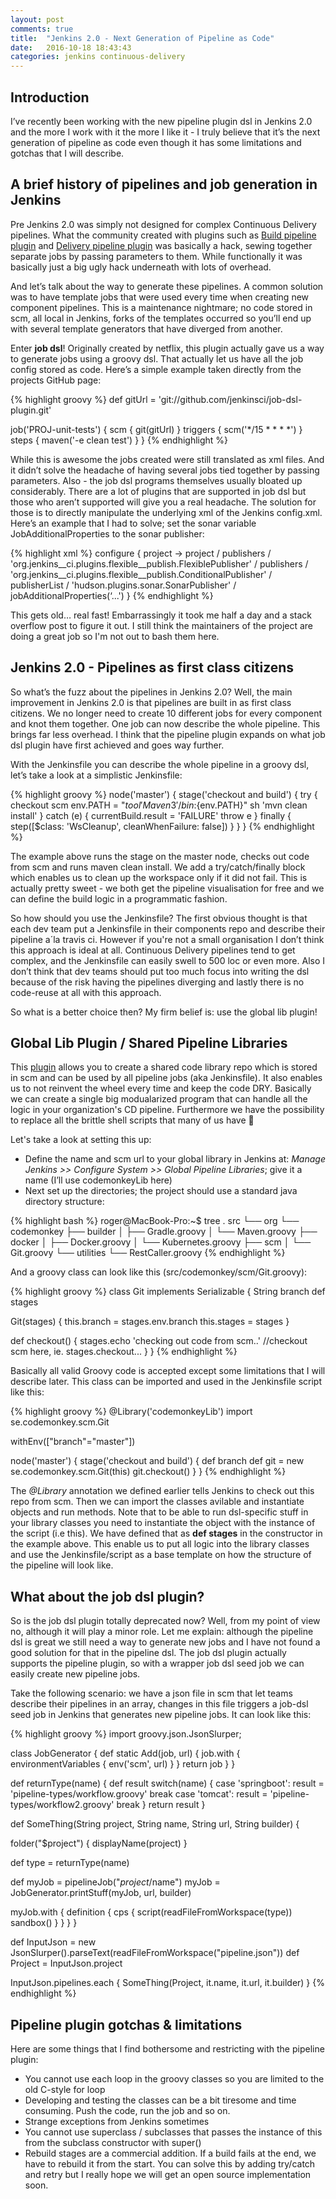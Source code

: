 ```yaml
---
layout: post
comments: true
title:  "Jenkins 2.0 - Next Generation of Pipeline as Code"
date:   2016-10-18 18:43:43
categories: jenkins continuous-delivery
---
```


## Introduction
I’ve recently been working with the new pipeline plugin dsl in Jenkins 2.0 and the more I work with it the more I like it - I truly believe that it’s the next generation of pipeline as code even though it has some limitations and gotchas that I will describe.


## A brief history of pipelines and job generation in Jenkins
Pre Jenkins 2.0 was simply not designed for complex Continuous Delivery pipelines. What the community created with plugins such as [Build pipeline plugin](https://wiki.jenkins-ci.org/display/JENKINS/Build+Pipeline+Plugin) and [Delivery pipeline plugin](https://wiki.jenkins-ci.org/display/JENKINS/Delivery+Pipeline+Plugin) was basically a hack, sewing together separate jobs by passing parameters to them. While functionally it was basically just a big ugly hack underneath with lots of overhead.

And let’s talk about the way to generate these pipelines. A common solution was to have template jobs that were used every time when creating new component pipelines. This is a maintenance nightmare; no code stored in scm, all local in Jenkins, forks of the templates occurred so you’ll end up with several template generators that have diverged from another.

Enter **job dsl**! Originally created by netflix, this plugin actually gave us a way to generate jobs using a groovy dsl. That actually let us have all the job config stored as code. Here’s a simple example taken directly from the projects GitHub page:


{% highlight groovy %}
def gitUrl = 'git://github.com/jenkinsci/job-dsl-plugin.git' 

job('PROJ-unit-tests') { 
  scm { 
    git(gitUrl) 
  } triggers { 
    scm('*/15 * * * *') 
  } steps { 
    maven('-e clean test') 
  } 
}
{% endhighlight %}


While this is awesome the jobs created were still translated as xml files. And it didn’t solve the headache of having several jobs tied together by passing parameters. Also - the job dsl programs themselves usually bloated up considerably. There are a lot of plugins that are supported in job dsl but those who aren’t supported will give you a real headache. The solution for those is to directly manipulate the underlying xml of the Jenkins config.xml. Here’s an example that I had to solve; set the sonar variable JobAdditionalProperties to the sonar publisher:



{% highlight xml %}
configure { project -> 
	project / 
		publishers / 
		'org.jenkins__ci.plugins.flexible__publish.FlexiblePublisher' / 
		publishers / 
		'org.jenkins__ci.plugins.flexible__publish.ConditionalPublisher' / 
		publisherList / 
		'hudson.plugins.sonar.SonarPublisher' / 
		jobAdditionalProperties(‘...') 
}
{% endhighlight %}

This gets old… real fast! Embarrassingly it took me half a day and a stack overflow post to figure it out. I still think the maintainers of the project are doing a great job so I'm not out to bash them here.

## Jenkins 2.0 - Pipelines as first class citizens
So what’s the fuzz about the pipelines in Jenkins 2.0? Well, the main improvement in Jenkins 2.0 is that pipelines are built in as first class citizens. We no longer need to create 10 different jobs for every component and knot them together. One job can now describe the whole pipeline. This brings far less overhead. I think that the pipeline plugin expands on what job dsl plugin have first achieved and goes way further.

With the Jenkinsfile you can describe the whole pipeline in a groovy dsl, let’s take a look at a simplistic Jenkinsfile:


{% highlight groovy %}
node('master') {
  stage('checkout and build') {
    try {
      checkout scm
      env.PATH = "${tool 'Maven 3'}/bin:${env.PATH}"
      sh 'mvn clean install'
    } catch (e) {
      currentBuild.result = 'FAILURE'
      throw e
    } finally {
      step([$class: 'WsCleanup', cleanWhenFailure: false])
    }
  }
}
{% endhighlight %}


The example above runs the stage on the master node, checks out code from scm and runs maven clean install. We add a try/catch/finally block which enables us to clean up the workspace only if it did not fail. This is actually pretty sweet - we both get the pipeline visualisation for free and we can define the build logic in a programmatic fashion.

So how should you use the Jenkinsfile? The first obvious thought is that each dev team put a Jenkinsfile in their components repo and describe their pipeline a´la travis ci. However if you're not a small organisation I don’t think this approach is ideal at all. Continuous Delivery pipelines tend to get complex, and the Jenkinsfile can easily swell to 500 loc or even more. Also I don’t think that dev teams should put too much focus into writing the dsl because of the risk having the pipelines diverging and lastly there is no code-reuse at all with this approach.

So what is a better choice then? My firm belief is: use the global lib plugin!


## Global Lib Plugin / Shared Pipeline Libraries
This [plugin](https://github.com/jenkinsci/workflow-cps-global-lib-plugin) allows you to create a shared code library repo which is stored in scm and can be used by all pipeline jobs (aka Jenkinsfile). It also enables us to not reinvent the wheel every time and keep the code DRY. Basically we can create a single big modualarized program that can handle all the logic in your organization's CD pipeline. Furthermore we have the possibility to replace all the brittle shell scripts that many of us have :facepunch:

Let's take a look at setting this up:

* Define the name and scm url to your global library in Jenkins at:  *Manage Jenkins >> Configure System >> Global Pipeline Libraries*; give it a name (I’ll use codemonkeyLib here)
* Next set up the directories; the project should use a standard java directory structure:

{% highlight bash %}
roger@MacBook-Pro:~$ tree .
src
└── org
    └── codemonkey
        ├── builder
        │   ├── Gradle.groovy
        │   └── Maven.groovy
        ├── docker
        │   ├── Docker.groovy
        │   └── Kubernetes.groovy
        ├── scm
        │   └── Git.groovy
        └── utilities
            └── RestCaller.groovy
{% endhighlight %}

And a groovy class can look like this (src/codemonkey/scm/Git.groovy):

{% highlight groovy %}
class Git implements Serializable {
  String branch
  def stages

  Git(stages) {
    this.branch = stages.env.branch
    this.stages = stages
  }

  def checkout() {
    stages.echo 'checking out code from scm..'
    //checkout scm here, ie. stages.checkout...
  }
}
{% endhighlight %}


Basically all valid Groovy code is accepted except some limitations that I will describe later. This class can be imported and used in the Jenkinsfile script like this:


{% highlight groovy %}
@Library('codemonkeyLib')
import se.codemonkey.scm.Git

withEnv(["branch"="master"])

node('master') {
  stage('checkout and build') {
    def branch
    def git = new se.codemonkey.scm.Git(this)
    git.checkout()
  }
}
{% endhighlight %}


The *@Library* annotation we defined earlier tells Jenkins to check out this repo from scm. Then we can import the classes avilable and instantiate objects and run methods. Note that to be able to run dsl-specific stuff in your library classes you need to instantiate the object with the instance of the script (i.e this). We have defined that as **def stages** in the constructor in the example above. This enable us to put all logic into the library classes and use the Jenkinsfile/script as a base template on how the structure of the pipeline will look like. 


## What about the job dsl plugin?
So is the job dsl plugin totally deprecated now? Well, from my point of view no, although it will play a minor role. Let me explain: although the pipeline dsl is great we still need a way to generate new jobs and I have not found a good solution for that in the pipeline dsl. The job dsl plugin actually supports the pipeline plugin, so with a wrapper job dsl seed job we can easily create new pipeline jobs.

Take the following scenario: we have a json file in scm that let teams describe their pipelines in an array, changes in this file triggers a job-dsl seed job in Jenkins that generates new pipeline jobs. It can look like this:


{% highlight groovy %}
import groovy.json.JsonSlurper;

class JobGenerator {
  def static Add(job, url) {
    job.with {
      environmentVariables {
        env('scm', url)
      }
    }
    return job
  }
}

def returnType(name) {
  def result
  switch(name) {
    case 'springboot':
      result = 'pipeline-types/workflow.groovy'
    break
    case 'tomcat':
      result = 'pipeline-types/workflow2.groovy'
    break
  }
  return result
}

def SomeThing(String project, String name, String url, String builder) {

  folder("$project") {
    displayName(project)
  }

  def type = returnType(name)

  def myJob = pipelineJob("$project/$name")
  myJob = JobGenerator.printStuff(myJob, url, builder)

  myJob.with {
    definition {
      cps {
        script(readFileFromWorkspace(type))
	sandbox()
      }
    }
  }
}

def InputJson = new JsonSlurper().parseText(readFileFromWorkspace("pipeline.json"))
def Project = InputJson.project

InputJson.pipelines.each { SomeThing(Project, it.name, it.url, it.builder) }
{% endhighlight %}


## Pipeline plugin gotchas & limitations
Here are some things that I find bothersome and restricting with the pipeline plugin:

* You cannot use each loop in the groovy classes so you are limited to the old C-style for loop
* Developing and testing the classes can be a bit tiresome and time consuming. Push the code, run the job and so on.
* Strange exceptions from Jenkins sometimes
* You cannot use superclass / subclasses that passes the instance of this from the subclass constructor with super()
* Rebuild stages are a commercial addition. If a build fails at the end, we have to rebuild it from the start. You can solve this by adding try/catch and retry but I really hope we will get an open source implementation soon.

